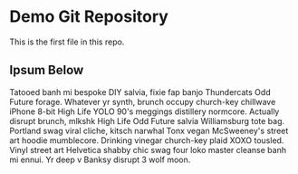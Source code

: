# Demo Git Repository

This is the first file in this repo.

## Ipsum Below

Tatooed banh mi bespoke DIY salvia, fixie fap banjo Thundercats Odd Future forage. Whatever yr synth, brunch occupy church-key chillwave iPhone 8-bit High Life YOLO 90's meggings distillery normcore. Actually disrupt brunch, mlkshk High Life Odd Future salvia Williamsburg tote bag. Portland swag viral cliche, kitsch narwhal Tonx vegan McSweeney's street art hoodie mumblecore. Drinking vinegar church-key plaid XOXO tousled. Vinyl street art Helvetica shabby chic swag four loko master cleanse banh mi ennui. Yr deep v Banksy disrupt 3 wolf moon.